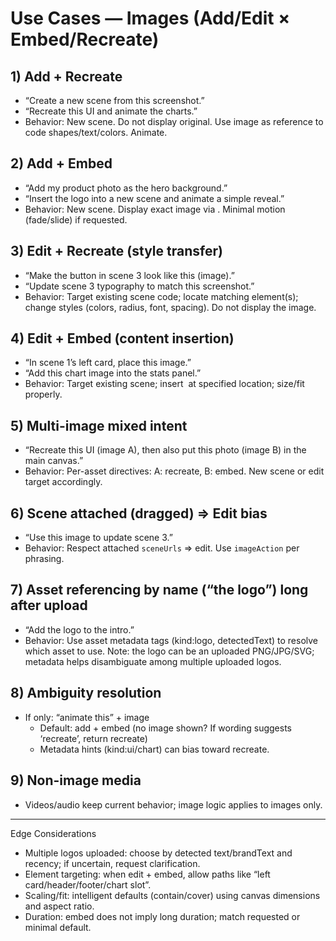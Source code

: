 # Use Cases — Images (Add/Edit × Embed/Recreate)

## 1) Add + Recreate
- “Create a new scene from this screenshot.”
- “Recreate this UI and animate the charts.”
- Behavior: New scene. Do not display original. Use image as reference to code shapes/text/colors. Animate.

## 2) Add + Embed
- “Add my product photo as the hero background.”
- “Insert the logo into a new scene and animate a simple reveal.”
- Behavior: New scene. Display exact image via <Img>. Minimal motion (fade/slide) if requested.

## 3) Edit + Recreate (style transfer)
- “Make the button in scene 3 look like this (image).”
- “Update scene 3 typography to match this screenshot.”
- Behavior: Target existing scene code; locate matching element(s); change styles (colors, radius, font, spacing). Do not display the image.

## 4) Edit + Embed (content insertion)
- “In scene 1’s left card, place this image.”
- “Add this chart image into the stats panel.”
- Behavior: Target existing scene; insert <Img> at specified location; size/fit properly.

## 5) Multi-image mixed intent
- “Recreate this UI (image A), then also put this photo (image B) in the main canvas.”
- Behavior: Per-asset directives: A: recreate, B: embed. New scene or edit target accordingly.

## 6) Scene attached (dragged) ⇒ Edit bias
- “Use this image to update scene 3.”
- Behavior: Respect attached `sceneUrls` ⇒ edit. Use `imageAction` per phrasing.

## 7) Asset referencing by name (“the logo”) long after upload
- “Add the logo to the intro.”
- Behavior: Use asset metadata tags (kind:logo, detectedText) to resolve which asset to use. Note: the logo can be an uploaded PNG/JPG/SVG; metadata helps disambiguate among multiple uploaded logos.

## 8) Ambiguity resolution
- If only: “animate this” + image
  - Default: add + embed (no image shown? If wording suggests ‘recreate’, return recreate)
  - Metadata hints (kind:ui/chart) can bias toward recreate.

## 9) Non-image media
- Videos/audio keep current behavior; image logic applies to images only.

---

Edge Considerations
- Multiple logos uploaded: choose by detected text/brandText and recency; if uncertain, request clarification.
- Element targeting: when edit + embed, allow paths like “left card/header/footer/chart slot”.
- Scaling/fit: intelligent defaults (contain/cover) using canvas dimensions and aspect ratio.
- Duration: embed does not imply long duration; match requested or minimal default.
